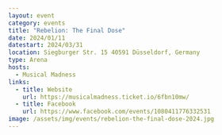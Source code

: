 ```yaml
---
layout: event
category: events
title: "Rebelion: The Final Dose"
date: 2024/01/11
datestart: 2024/03/31
location: Siegburger Str. 15 40591 Düsseldorf, Germany
type: Arena
hosts:
  - Musical Madness
links:
  - title: Website
    url: https://musicalmadness.ticket.io/6fbn10mw/
  - title: Facebook
    url: https://www.facebook.com/events/1080411776332531
image: /assets/img/events/rebelion-the-final-dose-2024.jpg
---
```

